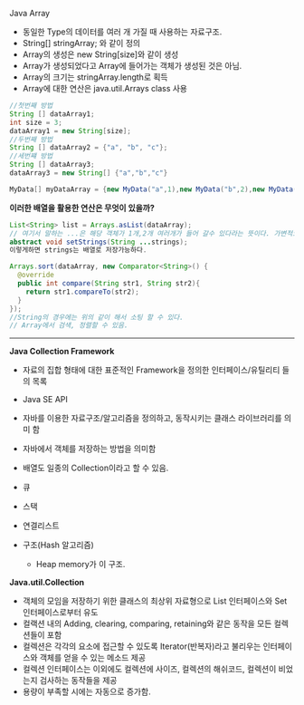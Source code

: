 
Java Array
- 동일한 Type의 데이터를 여러 개 가질 때 사용하는 자료구조.
- String[] stringArray; 와 같이 정의
- Array의 생성은 new String[size]와 같이 생성
- Array가 생성되었다고 Array에 들어가는 객체가 생성된 것은 아님.
- Array의 크기는 stringArray.length로 획득
- Array에 대한 연산은 java.util.Arrays class 사용

 ```java
 //첫번째 방법
 String [] dataArray1;
 int size = 3;
 dataArray1 = new String[size];
 //두번째 방법
 String [] dataArray2 = {"a", "b", "c"};
 //세번쨰 방법
 String [] dataArray3;
 dataArray3 = new String[] {"a","b","c"}

 MyData[] myDataArray = {new MyData("a",1),new MyData("b",2),new MyData("c",3)}
```

**이러한 배열을 활용한 연산은 무엇이 있을까?**

```java
List<String> list = Arrays.asList(dataArray);
// 여기서 말하는 ...은 해당 객체가 1개,2개 여러개가 들어 갈수 있다라는 뜻이다. 가변적으로 들어간다는 말이다.
abstract void setStrings(String ...strings);
이렇게하면 strings는 배열로 저장가능하다.
```

```java
Arrays.sort(dataArray, new Comparator<String>() {
  @override
  public int compare(String str1, String str2){
    return str1.compareTo(str2);
  }
});
//String의 경우에는 위의 같이 해서 소팅 할 수 있다.
// Array에서 검색, 정렬할 수 있음.
```

----

**Java Collection Framework**

 - 자료의 집합 형태에 대한 표준적인 Framework을 정의한 인터페이스/유틸리티 들의 목록
 - Java SE API
 - 자바를 이용한 자료구조/알고리즘을 정의하고, 동작시키는 클래스 라이브러리를 의미 함
 - 자바에서 객체를 저장하는 방법을 의미함
 - 배열도 일종의 Collection이라고 할 수 있음.

 - 큐
 - 스택
 - 연결리스트
 - 구조(Hash 알고리즘)
    - Heap memory가 이 구조.

 **Java.util.Collection**
 - 객체의 모임을 저장하기 위한 클래스의 최상위 자료형으로 List 인터페이스와 Set 인터페이스로부터 유도
 - 컬랙션 내의 Adding, clearing, comparing, retaining와 같은 동작을 모든 컬렉션들이 포함
 - 컬렉션은 각각의 요소에 접근할 수 있도록 Iterator(반복자)라고 불리우는 인터페이스와 객체를 얻을 수 있는 메소드 제공
 - 컬렉션 인터페이스는 이외에도 컬렉션에 사이즈, 컬렉션의 해쉬코드, 컬렉션이 비었는지 검사하는 동작들을 제공
 - 용량이 부족할 시에는 자동으로 증가함.

 
